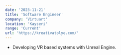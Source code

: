 ```yaml
---
date: '2023-11-21'
title: 'Software Engineer'
company: 'Virtuart'
location: 'Kayseri'
range: 'Current'
url: 'https://kreativatolye.com/'
---
```


- Developing VR based systems with Unreal Engine.
